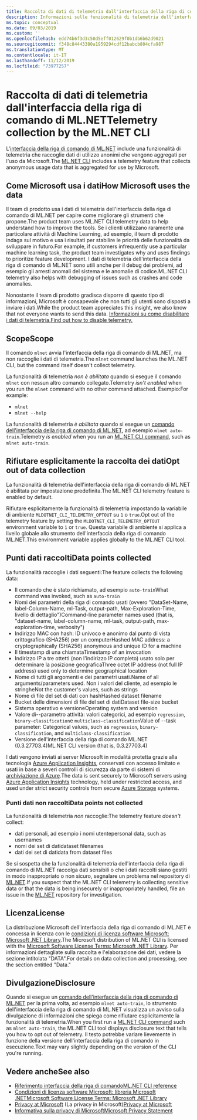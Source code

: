 ```yaml
---
title: Raccolta di dati di telemetria dall'interfaccia della riga di comando di ML.NET
description: Informazioni sulle funzionalità di telemetria dell'interfaccia della riga di comando di ML.NET che raccolgono dati di utilizzo per l'analisi, su come disabilitare le funzionalità e sui dati raccolti. Sono inoltre disponibili collegamenti al contratto di licenza di .NET e informazioni sulla conformità a GDPR di Microsoft.
ms.topic: conceptual
ms.date: 09/03/2019
ms.custom: ''
ms.openlocfilehash: edd74b6f3d3c50d5eff012629f0b1db6b62d9021
ms.sourcegitcommit: f348c84443380a1959294cdf12babcb804cfa987
ms.translationtype: MT
ms.contentlocale: it-IT
ms.lasthandoff: 11/12/2019
ms.locfileid: "73977257"
---
```

# <a name="telemetry-collection-by-the-mlnet-cli"></a><span data-ttu-id="bd6e8-104">Raccolta di dati di telemetria dall'interfaccia della riga di comando di ML.NET</span><span class="sxs-lookup"><span data-stu-id="bd6e8-104">Telemetry collection by the ML.NET CLI</span></span>

<span data-ttu-id="bd6e8-105">L'[interfaccia della riga di comando di ML.NET](https://aka.ms/mlnet-cli) include una funzionalità di telemetria che raccoglie dati di utilizzo anonimi che vengono aggregati per l'uso da Microsoft.</span><span class="sxs-lookup"><span data-stu-id="bd6e8-105">The [ML.NET CLI](https://aka.ms/mlnet-cli) includes a telemetry feature that collects anonymous usage data that is aggregated for use by Microsoft.</span></span>

## <a name="how-microsoft-uses-the-data"></a><span data-ttu-id="bd6e8-106">Come Microsoft usa i dati</span><span class="sxs-lookup"><span data-stu-id="bd6e8-106">How Microsoft uses the data</span></span>

<span data-ttu-id="bd6e8-107">Il team di prodotto usa i dati di telemetria dell'interfaccia della riga di comando di ML.NET per capire come migliorare gli strumenti che propone.</span><span class="sxs-lookup"><span data-stu-id="bd6e8-107">The product team uses ML.NET CLI telemetry data to help understand how to improve the tools.</span></span> <span data-ttu-id="bd6e8-108">Se i clienti utilizzano raramente una particolare attività di Machine Learning, ad esempio, il team di prodotto indaga sul motivo e usa i risultati per stabilire le priorità delle funzionalità da sviluppare in futuro.</span><span class="sxs-lookup"><span data-stu-id="bd6e8-108">For example, if customers infrequently use a particular machine learning task, the product team investigates why and uses findings to prioritize feature development.</span></span> <span data-ttu-id="bd6e8-109">I dati di telemetria dell'interfaccia della riga di comando di ML.NET sono utili anche per il debug dei problemi, ad esempio gli arresti anomali del sistema e le anomalie di codice.</span><span class="sxs-lookup"><span data-stu-id="bd6e8-109">ML.NET CLI telemetry also helps with debugging of issues such as crashes and code anomalies.</span></span>

<span data-ttu-id="bd6e8-110">Nonostante il team di prodotto gradisca disporre di questo tipo di informazioni, Microsoft è consapevole che non tutti gli utenti sono disposti a inviare i dati.</span><span class="sxs-lookup"><span data-stu-id="bd6e8-110">While the product team appreciates this insight, we also know that not everyone wants to send this data.</span></span> [<span data-ttu-id="bd6e8-111">Informazioni su come disabilitare i dati di telemetria.</span><span class="sxs-lookup"><span data-stu-id="bd6e8-111">Find out how to disable telemetry.</span></span>](#opt-out-of-data-collection)

## <a name="scope"></a><span data-ttu-id="bd6e8-112">Scope</span><span class="sxs-lookup"><span data-stu-id="bd6e8-112">Scope</span></span>

<span data-ttu-id="bd6e8-113">Il comando `mlnet` avvia l'interfaccia della riga di comando di ML.NET, ma non raccoglie i dati di telemetria.</span><span class="sxs-lookup"><span data-stu-id="bd6e8-113">The `mlnet` command launches the ML.NET CLI, but the command itself doesn't collect telemetry.</span></span>

<span data-ttu-id="bd6e8-114">La funzionalità di telemetria *non è abilitata* quando si esegue il comando `mlnet` con nessun altro comando collegato.</span><span class="sxs-lookup"><span data-stu-id="bd6e8-114">Telemetry *isn't enabled* when you run the `mlnet` command with no other command attached.</span></span> <span data-ttu-id="bd6e8-115">Esempio:</span><span class="sxs-lookup"><span data-stu-id="bd6e8-115">For example:</span></span>

- `mlnet`
- `mlnet --help`

<span data-ttu-id="bd6e8-116">La funzionalità di telemetria *è abilitata* quando si esegue un [comando dell'interfaccia della riga di comando di ML.NET](../reference/ml-net-cli-reference.md), ad esempio `mlnet auto-train`.</span><span class="sxs-lookup"><span data-stu-id="bd6e8-116">Telemetry *is enabled* when you run an [ML.NET CLI command](../reference/ml-net-cli-reference.md), such as `mlnet auto-train`.</span></span>

## <a name="opt-out-of-data-collection"></a><span data-ttu-id="bd6e8-117">Rifiutare esplicitamente la raccolta dei dati</span><span class="sxs-lookup"><span data-stu-id="bd6e8-117">Opt out of data collection</span></span>

<span data-ttu-id="bd6e8-118">La funzionalità di telemetria dell'interfaccia della riga di comando di ML.NET è abilitata per impostazione predefinita.</span><span class="sxs-lookup"><span data-stu-id="bd6e8-118">The ML.NET CLI telemetry feature is enabled by default.</span></span>

<span data-ttu-id="bd6e8-119">Rifiutare esplicitamente la funzionalità di telemetria impostando la variabile di ambiente `MLDOTNET_CLI_TELEMETRY_OPTOUT` su `1` o `true`.</span><span class="sxs-lookup"><span data-stu-id="bd6e8-119">Opt out of the telemetry feature by setting the `MLDOTNET_CLI_TELEMETRY_OPTOUT` environment variable to `1` or `true`.</span></span> <span data-ttu-id="bd6e8-120">Questa variabile di ambiente si applica a livello globale allo strumento dell'interfaccia della riga di comando ML.NET.</span><span class="sxs-lookup"><span data-stu-id="bd6e8-120">This environment variable applies globally to the ML.NET CLI tool.</span></span>

## <a name="data-points-collected"></a><span data-ttu-id="bd6e8-121">Punti dati raccolti</span><span class="sxs-lookup"><span data-stu-id="bd6e8-121">Data points collected</span></span>

<span data-ttu-id="bd6e8-122">La funzionalità raccoglie i dati seguenti:</span><span class="sxs-lookup"><span data-stu-id="bd6e8-122">The feature collects the following data:</span></span>

- <span data-ttu-id="bd6e8-123">Il comando che è stato richiamato, ad esempio `auto-train`</span><span class="sxs-lookup"><span data-stu-id="bd6e8-123">What command was invoked, such as `auto-train`</span></span>
- <span data-ttu-id="bd6e8-124">Nomi dei parametri della riga di comando usati (ovvero "DataSet-Name, label-Column-Name, ml-Task, output-path, Max-Exploration-Time, livello di dettaglio")</span><span class="sxs-lookup"><span data-stu-id="bd6e8-124">Command-line parameter names used (that is, "dataset-name, label-column-name, ml-task, output-path, max-exploration-time, verbosity")</span></span>
- <span data-ttu-id="bd6e8-125">Indirizzo MAC con hash: ID univoco e anonimo dal punto di vista crittografico (SHA256) per un computer</span><span class="sxs-lookup"><span data-stu-id="bd6e8-125">Hashed MAC address: a cryptographically (SHA256) anonymous and unique ID for a machine</span></span>
- <span data-ttu-id="bd6e8-126">Il timestamp di una chiamata</span><span class="sxs-lookup"><span data-stu-id="bd6e8-126">Timestamp of an invocation</span></span>
- <span data-ttu-id="bd6e8-127">Indirizzo IP a tre ottetti (non l'indirizzo IP completo) usato solo per determinare la posizione geografica</span><span class="sxs-lookup"><span data-stu-id="bd6e8-127">Three octet IP address (not full IP address) used only to determine geographical location</span></span>
- <span data-ttu-id="bd6e8-128">Nome di tutti gli argomenti e dei parametri usati.</span><span class="sxs-lookup"><span data-stu-id="bd6e8-128">Name of all arguments/parameters used.</span></span> <span data-ttu-id="bd6e8-129">Non i valori del cliente, ad esempio le stringhe</span><span class="sxs-lookup"><span data-stu-id="bd6e8-129">Not the customer's values, such as strings</span></span>
- <span data-ttu-id="bd6e8-130">Nome di file del set di dati con hash</span><span class="sxs-lookup"><span data-stu-id="bd6e8-130">Hashed dataset filename</span></span>
- <span data-ttu-id="bd6e8-131">Bucket delle dimensioni di file del set di dati</span><span class="sxs-lookup"><span data-stu-id="bd6e8-131">Dataset file-size bucket</span></span>
- <span data-ttu-id="bd6e8-132">Sistema operativo e versione</span><span class="sxs-lookup"><span data-stu-id="bd6e8-132">Operating system and version</span></span>
- <span data-ttu-id="bd6e8-133">Valore di--parametro attività: valori categorici, ad esempio `regression`, `binary-classification`e `multiclass-classification`</span><span class="sxs-lookup"><span data-stu-id="bd6e8-133">Value of --task parameter: Categorical values, such as `regression`, `binary-classification`, and `multiclass-classification`</span></span>
- <span data-ttu-id="bd6e8-134">Versione dell'interfaccia della riga di comando ML.NET (0.3.27703.4)</span><span class="sxs-lookup"><span data-stu-id="bd6e8-134">ML.NET CLI version (that is, 0.3.27703.4)</span></span>

<span data-ttu-id="bd6e8-135">I dati vengono inviati ai server Microsoft in modalità protetta grazie alla tecnologia [Azure Application Insights](https://azure.microsoft.com/services/application-insights/), conservati con accesso limitato e usati in base a severi controlli di sicurezza da parte di sistemi di [archiviazione di Azure](https://azure.microsoft.com/services/storage/).</span><span class="sxs-lookup"><span data-stu-id="bd6e8-135">The data is sent securely to Microsoft servers using [Azure Application Insights](https://azure.microsoft.com/services/application-insights/) technology, held under restricted access, and used under strict security controls from secure [Azure Storage](https://azure.microsoft.com/services/storage/) systems.</span></span>

### <a name="data-points-not-collected"></a><span data-ttu-id="bd6e8-136">Punti dati non raccolti</span><span class="sxs-lookup"><span data-stu-id="bd6e8-136">Data points not collected</span></span>

<span data-ttu-id="bd6e8-137">La funzionalità di telemetria *non* raccoglie:</span><span class="sxs-lookup"><span data-stu-id="bd6e8-137">The telemetry feature *doesn't* collect:</span></span>

- <span data-ttu-id="bd6e8-138">dati personali, ad esempio i nomi utente</span><span class="sxs-lookup"><span data-stu-id="bd6e8-138">personal data, such as usernames</span></span>
- <span data-ttu-id="bd6e8-139">nomi dei set di dati</span><span class="sxs-lookup"><span data-stu-id="bd6e8-139">dataset filenames</span></span>
- <span data-ttu-id="bd6e8-140">dati dei set di dati</span><span class="sxs-lookup"><span data-stu-id="bd6e8-140">data from dataset files</span></span>

<span data-ttu-id="bd6e8-141">Se si sospetta che la funzionalità di telemetria dell'interfaccia della riga di comando di ML.NET raccolga dati sensibili o che i dati raccolti siano gestiti in modo inappropriato o non sicuro, segnalare un problema nel repository di [ML.NET](https://github.com/dotnet/machinelearning).</span><span class="sxs-lookup"><span data-stu-id="bd6e8-141">If you suspect that the ML.NET CLI telemetry is collecting sensitive data or that the data is being insecurely or inappropriately handled, file an issue in the [ML.NET](https://github.com/dotnet/machinelearning) repository for investigation.</span></span>

## <a name="license"></a><span data-ttu-id="bd6e8-142">Licenza</span><span class="sxs-lookup"><span data-stu-id="bd6e8-142">License</span></span>

<span data-ttu-id="bd6e8-143">La distribuzione Microsoft dell'interfaccia della riga di comando di ML.NET è concessa in licenza con le [condizioni di licenza software Microsoft: Microsoft .NET Library](https://aka.ms/dotnet-core-eula).</span><span class="sxs-lookup"><span data-stu-id="bd6e8-143">The Microsoft distribution of ML.NET CLI is licensed with the [Microsoft Software License Terms: Microsoft .NET Library](https://aka.ms/dotnet-core-eula).</span></span> <span data-ttu-id="bd6e8-144">Per informazioni dettagliate sulla raccolta e l'elaborazione dei dati, vedere la sezione intitolata "DATA".</span><span class="sxs-lookup"><span data-stu-id="bd6e8-144">For details on data collection and processing, see the section entitled "Data."</span></span>

## <a name="disclosure"></a><span data-ttu-id="bd6e8-145">Divulgazione</span><span class="sxs-lookup"><span data-stu-id="bd6e8-145">Disclosure</span></span>

<span data-ttu-id="bd6e8-146">Quando si esegue un [comando dell'interfaccia della riga di comando di ML.NET](../reference/ml-net-cli-reference.md) per la prima volta, ad esempio `mlnet auto-train`, lo strumento dell'interfaccia della riga di comando di ML.NET visualizza un avviso sulla divulgazione di informazioni che spiega come rifiutare esplicitamente la funzionalità di telemetria.</span><span class="sxs-lookup"><span data-stu-id="bd6e8-146">When you first run a [ML.NET CLI command](../reference/ml-net-cli-reference.md) such as `mlnet auto-train`, the ML.NET CLI tool displays disclosure text that tells you how to opt out of telemetry.</span></span> <span data-ttu-id="bd6e8-147">Il testo potrebbe variare lievemente in funzione della versione dell'interfaccia della riga di comando in esecuzione.</span><span class="sxs-lookup"><span data-stu-id="bd6e8-147">Text may vary slightly depending on the version of the CLI you're running.</span></span>

## <a name="see-also"></a><span data-ttu-id="bd6e8-148">Vedere anche</span><span class="sxs-lookup"><span data-stu-id="bd6e8-148">See also</span></span>

- [<span data-ttu-id="bd6e8-149">Riferimento interfaccia della riga di comando</span><span class="sxs-lookup"><span data-stu-id="bd6e8-149">ML.NET CLI reference</span></span>](../reference/ml-net-cli-reference.md)
- [<span data-ttu-id="bd6e8-150">Condizioni di licenza software Microsoft: libreria Microsoft .NET</span><span class="sxs-lookup"><span data-stu-id="bd6e8-150">Microsoft Software License Terms: Microsoft .NET Library</span></span>](https://aka.ms/dotnet-core-eula)
- <span data-ttu-id="bd6e8-151">[Privacy at Microsoft](https://www.microsoft.com/trustcenter/privacy/) (La privacy in Microsoft)</span><span class="sxs-lookup"><span data-stu-id="bd6e8-151">[Privacy at Microsoft](https://www.microsoft.com/trustcenter/privacy/)</span></span>
- [<span data-ttu-id="bd6e8-152">Informativa sulla privacy di Microsoft</span><span class="sxs-lookup"><span data-stu-id="bd6e8-152">Microsoft Privacy Statement</span></span>](https://privacy.microsoft.com/privacystatement)
